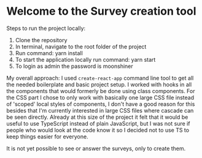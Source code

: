 # Welcome to the Survey creation tool

Steps to run the project locally:
1) Clone the repository
2) In terminal, navigate to the root folder of the project
3) Run command: yarn install
4) To start the application locally run command: yarn start
5) To login as admin the password is moonshiner

My overall approach:
I used `create-react-app` command line tool to get all the needed boilerplate and basic project setup.
I worked with hooks in all the components that would formerly be done using class components.
For the CSS part I chose to only work with basically one large CSS file instead of 'scoped' local styles of components, I don't have a good reason for this besides that I'm currently interested in large CSS files where cascade can be seen directly.
Already at this size of the project it felt that it would be useful to use TypeScript instead of plain JavaScript, but I was not sure if people who would look at the code know it so I decided not to use TS to keep things easier for everyone.

It is not yet possible to see or answer the surveys, only to create them.